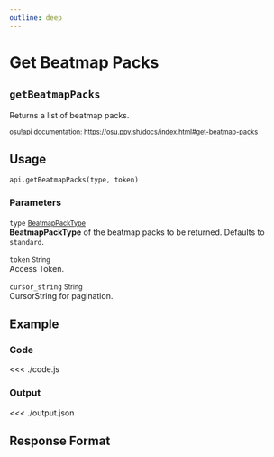 ```yaml
---
outline: deep
---
```


# Get Beatmap Packs <Badge type="info" text="GET"/>

## `getBeatmapPacks`

Returns a list of beatmap packs.

<small>osu!api documentation: https://osu.ppy.sh/docs/index.html#get-beatmap-packs</small>

## Usage

`api.getBeatmapPacks(type, token)`

### Parameters

`type` <small>[BeatmapPackType](../../types/beatmap-pack-type)</small> <Badge type="tip" text="optional" /><br> 
**BeatmapPackType** of the beatmap packs to be returned. Defaults to `standard`.

`token` <small>String</small><br>
Access Token.

`cursor_string` <small>String</small> <Badge type="tip" text="optional" /> <Badge type="danger" text="not implemented" /><br>
CursorString for pagination.

## Example

### Code
<<< ./code.js

### Output
<<< ./output.json

## Response Format

<!--@include: ./response.md-->